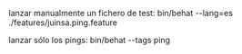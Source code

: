 lanzar manualmente un fichero de test:
 bin/behat --lang=es ./features/juinsa.ping.feature 
 
lanzar sólo los pings:
    bin/behat --tags ping
